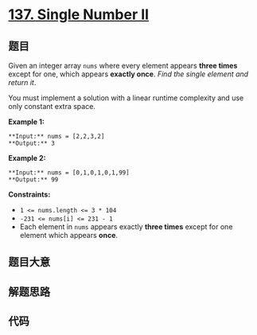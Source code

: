 # [137. Single Number II](https://leetcode.com/problems/single-number-ii)

## 题目

Given an integer array `nums` where every element appears **three times**
except for one, which appears **exactly once**. _Find the single element and
return it_.

You must implement a solution with a linear runtime complexity and use only
constant extra space.



**Example 1:**

    
    
    **Input:** nums = [2,2,3,2]
    **Output:** 3
    

**Example 2:**

    
    
    **Input:** nums = [0,1,0,1,0,1,99]
    **Output:** 99
    



**Constraints:**

  * `1 <= nums.length <= 3 * 104`
  * `-231 <= nums[i] <= 231 - 1`
  * Each element in `nums` appears exactly **three times** except for one element which appears **once**.


## 题目大意

## 解题思路

## 代码

```javascript

```
